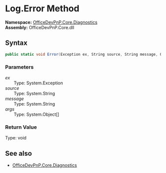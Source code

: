 # Log.Error Method  
  

**Namespace:** [OfficeDevPnP.Core.Diagnostics](OfficeDevPnP.Core.Diagnostics.md)  
**Assembly:** OfficeDevPnP.Core.dll  
## Syntax
```C#
public static void Error(Exception ex, String source, String message, Object[] args)
```
### Parameters
*ex*  
&emsp;&emsp;Type: System.Exception  
*source*  
&emsp;&emsp;Type: System.String  
*message*  
&emsp;&emsp;Type: System.String  
*args*  
&emsp;&emsp;Type: System.Object[]  
### Return Value
Type: void  

## See also
- [OfficeDevPnP.Core.Diagnostics](OfficeDevPnP.Core.Diagnostics.md)
